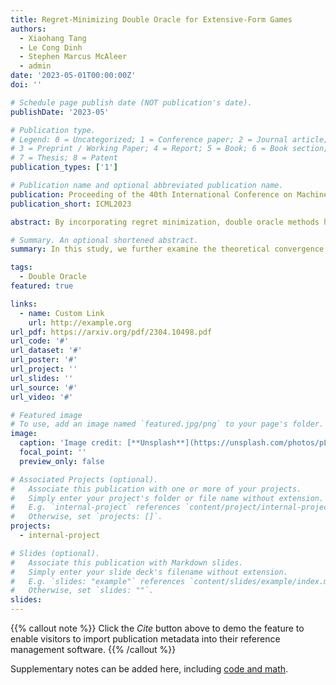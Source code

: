 ```yaml
---
title: Regret-Minimizing Double Oracle for Extensive-Form Games
authors:
  - Xiaohang Tang
  - Le Cong Dinh
  - Stephen Marcus McAleer
  - admin
date: '2023-05-01T00:00:00Z'
doi: ''

# Schedule page publish date (NOT publication's date).
publishDate: '2023-05'

# Publication type.
# Legend: 0 = Uncategorized; 1 = Conference paper; 2 = Journal article;
# 3 = Preprint / Working Paper; 4 = Report; 5 = Book; 6 = Book section;
# 7 = Thesis; 8 = Patent
publication_types: ['1']

# Publication name and optional abbreviated publication name.
publication: Proceeding of the 40th International Conference on Machine Learning
publication_short: ICML2023

abstract: By incorporating regret minimization, double oracle methods have demonstrated rapid convergence to Nash Equilibrium (NE) in normal-form games and extensive-form games, through algorithms such as online double oracle (ODO) and extensive-form double oracle (XDO), respectively. In this study, we further examine the theoretical convergence rate and sample complexity of such regret minimization-based double oracle methods, utilizing a unified framework called RegretMinimizing Double Oracle. Based on this framework, we extend ODO to extensive-form games and determine its sample complexity. Moreover, we demonstrate that the sample complexity of XDO can be exponential in the number of information sets $|S|$, owing to the exponentially decaying stopping threshold of restricted games. To solve this problem, we propose the Periodic Double Oracle (PDO) method, which has the lowest sample complexity among regret minimization-based double oracle methods, being only polynomial in |S|. Empirical evaluations on multiple poker and board games show that PDO achieves significantly faster convergence than previous double oracle algorithms and reaches a competitive level with state-of-the-art regret minimization methods.

# Summary. An optional shortened abstract.
summary: In this study, we further examine the theoretical convergence rate and sample complexity of such regret minimization-based double oracle methods, utilizing a unified framework called RegretMinimizing Double Oracle.

tags:
  - Double Oracle
featured: true

links:
  - name: Custom Link
    url: http://example.org
url_pdf: https://arxiv.org/pdf/2304.10498.pdf
url_code: '#'
url_dataset: '#'
url_poster: '#'
url_project: ''
url_slides: ''
url_source: '#'
url_video: '#'

# Featured image
# To use, add an image named `featured.jpg/png` to your page's folder.
image:
  caption: 'Image credit: [**Unsplash**](https://unsplash.com/photos/pLCdAaMFLTE)'
  focal_point: ''
  preview_only: false

# Associated Projects (optional).
#   Associate this publication with one or more of your projects.
#   Simply enter your project's folder or file name without extension.
#   E.g. `internal-project` references `content/project/internal-project/index.md`.
#   Otherwise, set `projects: []`.
projects:
  - internal-project

# Slides (optional).
#   Associate this publication with Markdown slides.
#   Simply enter your slide deck's filename without extension.
#   E.g. `slides: "example"` references `content/slides/example/index.md`.
#   Otherwise, set `slides: ""`.
slides:
---
```


{{% callout note %}}
Click the _Cite_ button above to demo the feature to enable visitors to import publication metadata into their reference management software.
{{% /callout %}}

Supplementary notes can be added here, including [code and math](https://wowchemy.com/docs/content/writing-markdown-latex/).
